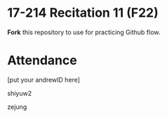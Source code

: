 # 17-214 Recitation 11 (F22)
**Fork** this repository to use for practicing Github flow.

# Attendance
[put your andrewID here]

shiyuw2

zejung
